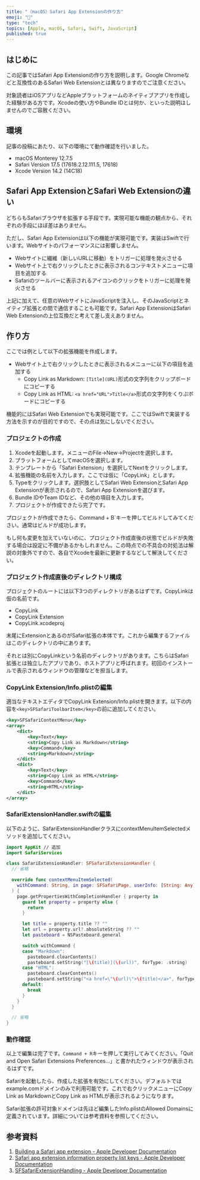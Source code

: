 ```yaml
---
title: "（macOS）Safari App Extensionの作り方"
emoji: "🕌"
type: "tech"
topics: [Apple, macOS, Safari, Swift, JavaScript]
published: true
---
```

## はじめに

この記事ではSafari App Extensionの作り方を説明します。Google Chromeなどと互換性のあるSafari Web Extensionとは異なりますのでご注意ください。

対象読者はiOSアプリなどAppleプラットフォームのネイティブアプリを作成した経験がある方です。Xcodeの使い方やBundle IDとは何か、といった説明はしませんのでご容赦ください。

## 環境

記事の投稿にあたり、以下の環境にて動作確認を行いました。

- macOS Monterey 12.7.5
- Safari Version 17.5 (17618.2.12.111.5, 17618)
- Xcode Version 14.2 (14C18)

## Safari App ExtensionとSafari Web Extensionの違い

どちらもSafariブラウザを拡張する手段です。実現可能な機能の観点から、それぞれの手段にほぼ差はありません。

ただし、Safari App Extensionは以下の機能が実現可能です。実装はSwiftで行います。Webサイトのパフォーマンスには影響しません。

- Webサイトに繊維（新しいURLに移動）をトリガーに処理を発火させる
- Webサイト上で右クリックしたときに表示されるコンテキストメニューに項目を追加する
- Safariのツールバーに表示されるアイコンのクリックをトリガーに処理を発火させる

上記に加えて、任意のWebサイトにJavaScriptを注入し、そのJavaScriptとネイティブ拡張との間で通信することも可能です。Safari App ExtensionはSafari Web Extensionの上位互換だと考えて差し支えありません。

## 作り方

ここでは例として以下の拡張機能を作成します。

- Webサイト上で右クリックしたときに表示されるメニューに以下の項目を追加する
    - Copy Link as Markdown: `[Title](URL)`形式の文字列をクリップボードにコピーする
    - Copy Link as HTML: `<a href="URL">Title</a>`形式の文字列をくりぷボードにコピーする

機能的にはSafari Web Extensionでも実現可能です。ここではSwiftで実装する方法を示すのが目的ですので、その点は気にしないでください。

### プロジェクトの作成

1. Xcodeを起動します。メニューのFile→New→Projectを選択します。
2. プラットフォームとしてmacOSを選択します。
3. テンプレートから「Safari Extension」を選択してNextをクリックします。
4. 拡張機能の名前を入力します。ここでは仮に「CopyLink」とします。
5. Typeをクリックします。選択肢としてSafari Web ExtensionとSafari App Extensionが表示されるので、Safari App Extensionを選びます。
6. Bundle IDやTeam IDなど、その他の項目を入力します。
7. プロジェクトが作成できたら完了です。

プロジェクトが作成できたら、Command + B`キーを押してビルドしてみてください。通常はビルドが成功します。

もし何も変更を加えていないのに、プロジェクト作成直後の状態でビルドが失敗する場合は設定に不備があるかもしれません。この時点での不具合の対処法は解説の対象外ですので、各自でXcodeを最新に更新するなどして解決してください。

### プロジェクト作成直後のディレクトリ構成

プロジェクトのルートには以下3つのディレクトリがあるはずです。CopyLinkは仮の名前です。

- CopyLink
- CopyLink Extension
- CopyLink.xcodeproj

末尾にExtensionとあるのがSafari拡張の本体です。これから編集するファイルはこのディレクトリの中にあります。

それとは別にCopyLinkという名前のディレクトリがあります。こちらはSafari拡張とは独立したアプリであり、ホストアプリと呼ばれます。初回のインストールで表示されるウィンドウの管理などを担当します。

### CopyLink Extension/Info.plistの編集

適当なテキストエディタでCopyLink Extension/Info.plistを開きます。以下の内容を`<key>SFSafariToolbarItem</key>`の前に追加してください。

```xml
<key>SFSafariContextMenu</key>
<array>
	<dict>
		<key>Text</key>
		<string>Copy Link as Markdown</string>
		<key>Command</key>
		<string>Markdown</string>
	</dict>
	<dict>
		<key>Text</key>
		<string>Copy Link as HTML</string>
		<key>Command</key>
		<string>HTML</string>
	</dict>
</array>
```

### SafariExtensionHandler.swiftの編集

以下のように、SafariExtensionHandlerクラスにcontextMenuItemSelectedメソッドを追加してください。

```swift
import AppKit // 追加
import SafariServices

class SafariExtensionHandler: SFSafariExtensionHandler {
  // 省略

  override func contextMenuItemSelected(
    withCommand: String, in page: SFSafariPage, userInfo: [String: Any]?
  ) {
    page.getPropertiesWithCompletionHandler { property in
      guard let property = property else {
        return
      }

      let title = property.title ?? ""
      let url = property.url?.absoluteString ?? ""
      let pasteboard = NSPasteboard.general

      switch withCommand {
      case "Markdown":
        pasteboard.clearContents()
        pasteboard.setString("[\(title)](\(url))", forType: .string)
      case "HTML":
        pasteboard.clearContents()
        pasteboard.setString("<a href=\"\(url)\">\(title)</a>", forType: .string)
      default:
        break
      }
    }
  }

  // 省略
}
```

### 動作確認

以上で編集は完了です。`Command + R`キーを押して実行してみてください。「Quit and Open Safari Extensions Preferences…」と書かれたウィンドウが表示されるはずです。

Safariを起動したら、作成した拡張を有効にしてください。デフォルトではexample.comドメインのみで利用可能です。これで右クリックメニューにCopy Link as MarkdownとCopy Link as HTMLが表示されるようになります。

Safari拡張の許可対象ドメインは先ほど編集したInfo.plistのAllowed Domainsに定義されています。詳細については参考資料を参照してください。

## 参考資料

1. [Building a Safari app extension - Apple Developer Documentation](https://developer.apple.com/documentation/safariservices/building-a-safari-app-extension)
2. [Safari app extension information property list keys - Apple Developer Documentation](https://developer.apple.com/documentation/safariservices/safari-app-extension-information-property-list-keys)
3. [SFSafariExtensionHandling - Apple Developer Documentation](https://developer.apple.com/documentation/safariservices/sfsafariextensionhandling)
